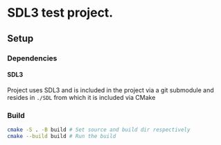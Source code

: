 # SDL3 test project.

## Setup

### Dependencies
#### SDL3
Project uses SDL3 and is included in the project via a git submodule and resides in ```./SDL``` from which it is included via CMake

### Build
```sh
cmake -S . -B build # Set source and build dir respectively
cmake --build build # Run the build
```